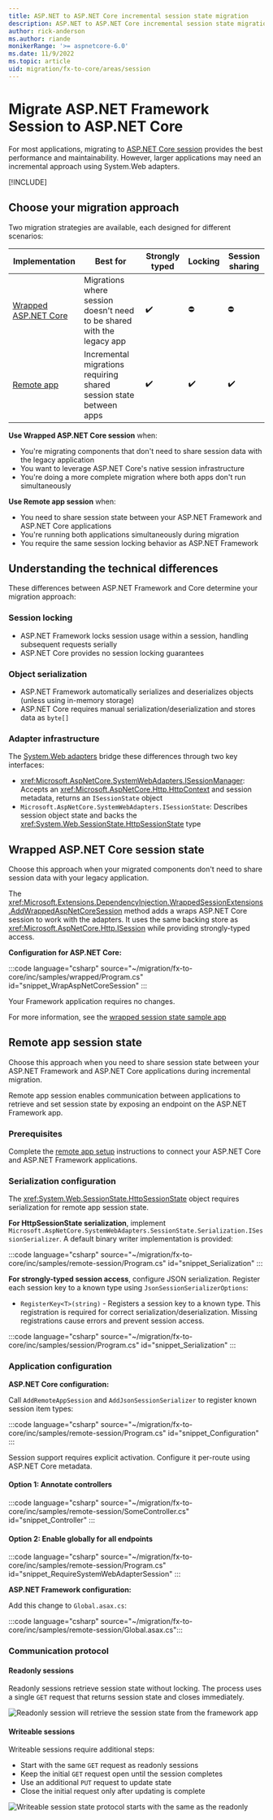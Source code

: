 ```yaml
---
title: ASP.NET to ASP.NET Core incremental session state migration
description: ASP.NET to ASP.NET Core incremental session state migration
author: rick-anderson
ms.author: riande
monikerRange: '>= aspnetcore-6.0'
ms.date: 11/9/2022
ms.topic: article
uid: migration/fx-to-core/areas/session
---
```


# Migrate ASP.NET Framework Session to ASP.NET Core

For most applications, migrating to [ASP.NET Core session](fundamentals/app-state) provides the best performance and maintainability. However, larger applications may need an incremental approach using System.Web adapters.

[!INCLUDE[](~/migration/fx-to-core/includes/uses-systemweb-adapters.md)]

## Choose your migration approach

Two migration strategies are available, each designed for different scenarios:

| Implementation | Best for | Strongly typed | Locking | Session sharing |
|----------------|----------|----------------|---------|-----------------|
| [Wrapped ASP.NET Core](#wrapped-aspnet-core-session-state) | Migrations where session doesn't need to be shared with the legacy app | ✔️ | ⛔ | ⛔ |
| [Remote app](#remote-app-session-state) | Incremental migrations requiring shared session state between apps | ✔️ | ✔️ | ✔️ |

**Use Wrapped ASP.NET Core session** when:
* You're migrating components that don't need to share session data with the legacy application
* You want to leverage ASP.NET Core's native session infrastructure
* You're doing a more complete migration where both apps don't run simultaneously

**Use Remote app session** when:
* You need to share session state between your ASP.NET Framework and ASP.NET Core applications
* You're running both applications simultaneously during migration
* You require the same session locking behavior as ASP.NET Framework

## Understanding the technical differences

These differences between ASP.NET Framework and Core determine your migration approach:

### Session locking

* ASP.NET Framework locks session usage within a session, handling subsequent requests serially
* ASP.NET Core provides no session locking guarantees

### Object serialization

* ASP.NET Framework automatically serializes and deserializes objects (unless using in-memory storage)
* ASP.NET Core requires manual serialization/deserialization and stores data as `byte[]`

### Adapter infrastructure

The [System.Web adapters](~/aspnetcore/migration/fx-to-core/inc/systemweb-adapters.md) bridge these differences through two key interfaces:

* <xref:Microsoft.AspNetCore.SystemWebAdapters.ISessionManager>: Accepts an <xref:Microsoft.AspNetCore.Http.HttpContext> and session metadata, returns an `ISessionState` object
* `Microsoft.AspNetCore.SystemWebAdapters.ISessionState`: Describes session object state and backs the <xref:System.Web.SessionState.HttpSessionState> type

## Wrapped ASP.NET Core session state

Choose this approach when your migrated components don't need to share session data with your legacy application.

The <xref:Microsoft.Extensions.DependencyInjection.WrappedSessionExtensions.AddWrappedAspNetCoreSession> method adds a wraps ASP.NET Core session to work with the adapters. It uses the same backing store as <xref:Microsoft.AspNetCore.Http.ISession> while providing strongly-typed access.

**Configuration for ASP.NET Core:**

:::code language="csharp" source="~/migration/fx-to-core/inc/samples/wrapped/Program.cs" id="snippet_WrapAspNetCoreSession" :::

Your Framework application requires no changes.

For more information, see the [wrapped session state sample app](https://github.com/dotnet/systemweb-adapters/blob/main/samples/SessionLocal/SessionLocalCore/Program.cs)

## Remote app session state

Choose this approach when you need to share session state between your ASP.NET Framework and ASP.NET Core applications during incremental migration.

Remote app session enables communication between applications to retrieve and set session state by exposing an endpoint on the ASP.NET Framework app.

### Prerequisites

Complete the [remote app setup](xref:migration/fx-to-core/inc/remote-app-setup) instructions to connect your ASP.NET Core and ASP.NET Framework applications.

### Serialization configuration

The <xref:System.Web.SessionState.HttpSessionState> object requires serialization for remote app session state.

**For HttpSessionState serialization**, implement `Microsoft.AspNetCore.SystemWebAdapters.SessionState.Serialization.ISessionSerializer`. A default binary writer implementation is provided:

:::code language="csharp" source="~/migration/fx-to-core/inc/samples/remote-session/Program.cs" id="snippet_Serialization" :::

**For strongly-typed session access**, configure JSON serialization. Register each session key to a known type using `JsonSessionSerializerOptions`:

* `RegisterKey<T>(string)` - Registers a session key to a known type. This registration is required for correct serialization/deserialization. Missing registrations cause errors and prevent session access.

:::code language="csharp" source="~/migration/fx-to-core/inc/samples/session/Program.cs" id="snippet_Serialization" :::

### Application configuration

**ASP.NET Core configuration:**

Call `AddRemoteAppSession` and `AddJsonSessionSerializer` to register known session item types:

:::code language="csharp" source="~/migration/fx-to-core/inc/samples/remote-session/Program.cs" id="snippet_Configuration" :::

Session support requires explicit activation. Configure it per-route using ASP.NET Core metadata.

#### Option 1: Annotate controllers

:::code language="csharp" source="~/migration/fx-to-core/inc/samples/remote-session/SomeController.cs" id="snippet_Controller" :::

#### Option 2: Enable globally for all endpoints

:::code language="csharp" source="~/migration/fx-to-core/inc/samples/remote-session/Program.cs" id="snippet_RequireSystemWebAdapterSession" :::

**ASP.NET Framework configuration:**

Add this change to `Global.asax.cs`:

:::code language="csharp" source="~/migration/fx-to-core/inc/samples/remote-session/Global.asax.cs":::

### Communication protocol

#### Readonly sessions

Readonly sessions retrieve session state without locking. The process uses a single `GET` request that returns session state and closes immediately.

![Readonly session will retrieve the session state from the framework app](~/migration/fx-to-core/inc/overview/static/readonly_session.png)

#### Writeable sessions

Writeable sessions require additional steps:

* Start with the same `GET` request as readonly sessions
* Keep the initial `GET` request open until the session completes
* Use an additional `PUT` request to update state
* Close the initial request only after updating is complete

![Writeable session state protocol starts with the same as the readonly](~/migration/fx-to-core/inc/overview/static/writesession.png)
